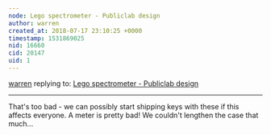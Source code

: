 ```yaml
---
node: Lego spectrometer - Publiclab design
author: warren
created_at: 2018-07-17 23:10:25 +0000
timestamp: 1531869025
nid: 16660
cid: 20147
uid: 1
---
```




[warren](../profile/warren) replying to: [Lego spectrometer - Publiclab design](../notes/lach_myers/07-08-2018/lego-spectrometer-publiclab-design)

----
That's too bad - we can possibly start shipping keys with these if this affects everyone. A meter is pretty bad! We couldn't lengthen the case that much...